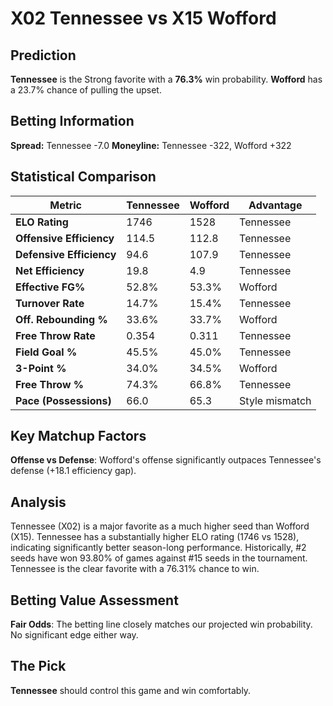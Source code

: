 # X02 Tennessee vs X15 Wofford

## Prediction
**Tennessee** is the Strong favorite with a **76.3%** win probability.
**Wofford** has a 23.7% chance of pulling the upset.

## Betting Information
**Spread:** Tennessee -7.0
**Moneyline:** Tennessee -322, Wofford +322

## Statistical Comparison

| Metric | Tennessee | Wofford | Advantage |
|--------|-----------------|-----------------|----------|
| **ELO Rating** | 1746 | 1528 | Tennessee |
| **Offensive Efficiency** | 114.5 | 112.8 | Tennessee |
| **Defensive Efficiency** | 94.6 | 107.9 | Tennessee |
| **Net Efficiency** | 19.8 | 4.9 | Tennessee |
| **Effective FG%** | 52.8% | 53.3% | Wofford |
| **Turnover Rate** | 14.7% | 15.4% | Tennessee |
| **Off. Rebounding %** | 33.6% | 33.7% | Wofford |
| **Free Throw Rate** | 0.354 | 0.311 | Tennessee |
| **Field Goal %** | 45.5% | 45.0% | Tennessee |
| **3-Point %** | 34.0% | 34.5% | Wofford |
| **Free Throw %** | 74.3% | 66.8% | Tennessee |
| **Pace (Possessions)** | 66.0 | 65.3 | Style mismatch |

## Key Matchup Factors

**Offense vs Defense**: Wofford's offense significantly outpaces Tennessee's defense (+18.1 efficiency gap).

## Analysis

Tennessee (X02) is a major favorite as a much higher seed than Wofford (X15). Tennessee has a substantially higher ELO rating (1746 vs 1528), indicating significantly better season-long performance. Historically, #2 seeds have won 93.80% of games against #15 seeds in the tournament. Tennessee is the clear favorite with a 76.31% chance to win.

## Betting Value Assessment

**Fair Odds**: The betting line closely matches our projected win probability. No significant edge either way.

## The Pick

**Tennessee** should control this game and win comfortably.

